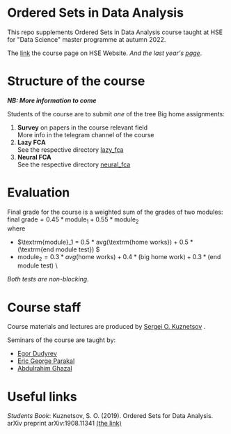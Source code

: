 # Ordered Sets in Data Analysis

This repo supplements Ordered Sets in Data Analysis course taught at HSE for "Data Science" master programme at autumn 2022.

The [link](https://www.hse.ru/en/ma/datasci/courses/646473401.html) the course page on HSE Website.
_And the last year's [page](https://www.hse.ru/en/ma/datasci/courses/470889822.html)_.

# Structure of the course

_**NB: More information to come**_

Students of the course are to submit _one_ of the tree Big home assignments:
1. **Survey** on papers in the course relevant field \
  More info in the telegram channel of the course
2. **Lazy FCA** \
 See the respective directory [lazy_fca](https://github.com/EgorDudyrev/OSDA_course/tree/Autumn_2022/lazy_fca)
3. **Neural FCA**\
 See the respective directory [neural_fca](https://github.com/EgorDudyrev/OSDA_course/tree/Autumn_2022/neural_fca)

# Evaluation

Final grade for the course is a weighted sum of the grades of two modules:
$\textrm{final grade} = 0.45 * \textrm{module}_1 + 0.55 * \textrm{module}_2$ \
where
* $\textrm{module}_1 = 0.5 * avg(\textrm{home works}) + 0.5 * (\textrm{end module test}) $
* $\textrm{module}_2 = 0.3 * avg(\textrm{home works}) + 0.4 * (\textrm{big home work}) + 0.3 * (\textrm{end module test})$ \

*Both tests are non-blocking.*


# Course staff
Course materials and lectures are produced by [Sergei O. Kuznetsov](https://www.hse.ru/en/staff/skuznetsov) .

Seminars of the course are taught by:
* [Egor Dudyrev](https://www.hse.ru/en/staff/edudyrev)
* [Eric George Parakal](https://www.hse.ru/org/persons/225566542)
* [Abdulrahim Ghazal](https://www.hse.ru/org/persons/225524157)


# Useful links

_Students Book_: Kuznetsov, S. O. (2019). Ordered Sets for Data Analysis. arXiv preprint arXiv:1908.11341 
[(the link)](https://arxiv.org/abs/1908.11341)
